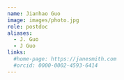 ```yaml
---
name: Jianhao Guo
image: images/photo.jpg
role: postdoc
aliases:
  - J. Guo
  - J Guo
links:
  #home-page: https://janesmith.com
  #orcid: 0000-0002-4593-6414
---
```

